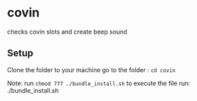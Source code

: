 # covin
checks covin slots and create beep sound

## Setup
Clone the folder to your machine
go to the folder : `cd covin`

Note: run `chmod 777 ./bundle_install.sh` to execute the file
run: ./bundle_install.sh 


